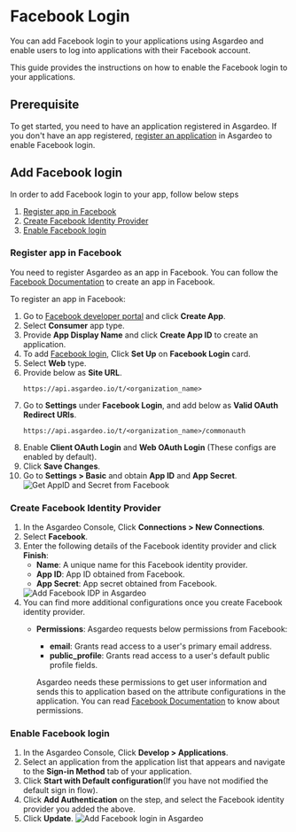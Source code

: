 # Facebook Login

You can add Facebook login to your applications using Asgardeo and enable users to log into applications with their Facebook account.

This guide provides the instructions on how to enable the Facebook login to your applications. 

## Prerequisite
To get started, you need to have an application registered in Asgardeo. If you don't have an app registered, [register an application](../../applications/) in Asgardeo to enable Facebook login.

## Add Facebook login
In order to add Facebook login to your app, follow below steps
 1. [Register app in Facebook](#register-app-in-facebook)
 2. [Create Facebook Identity Provider](#create-facebook-identity-provider)
 3. [Enable Facebook login](#enable-facebook-login)

### Register app in Facebook
You need to register Asgardeo as an app in Facebook. You can follow the [Facebook Documentation](https://developers.facebook.com/docs/development/create-an-app) to create an app in Facebook.

To register an app in Facebook:
1. Go to [Facebook developer portal](https://developers.facebook.com/apps) and click **Create App**.
2. Select **Consumer** app type.
3. Provide **App Display Name** and click **Create App ID** to create an application.
4. To add [Facebook login](https://developers.facebook.com/docs/facebook-login/), Click **Set Up** on **Facebook Login** card.
5. Select **Web** type.
6. Provide below as **Site URL**.
    ```
    https://api.asgardeo.io/t/<organization_name>
    ```
7. Go to **Settings** under **Facebook Login**, and add below as **Valid OAuth Redirect URIs**.
   ```
   https://api.asgardeo.io/t/<organization_name>/commonauth
   ```
9. Enable **Client OAuth Login** and **Web OAuth Login** (These configs are enabled by default). 
8. Click **Save Changes**.
9. Go to **Settings > Basic** and obtain **App ID** and **App Secret**.
      <img :src="$withBase('/assets/img/guides/idp/facebook-idp/app-id-secret-from-facebook.png')" alt="Get AppID and Secret from Facebook">

### Create Facebook Identity Provider
1. In the Asgardeo Console, Click **Connections > New Connections**.
2. Select **Facebook**.
3. Enter the following details of the Facebook identity provider and click **Finish**:
    - **Name**: A unique name for this Facebook identity provider.
    - **App ID**: App ID obtained from Facebook.
    - **App Secret**: App secret obtained from Facebook.   
    <img :src="$withBase('/assets/img/guides/idp/facebook-idp/add-facebook-idp.png')" alt="Add Facebook IDP in Asgardeo">
4. You can find more additional configurations once you create Facebook identity provider.
    - **Permissions**: Asgardeo requests below permissions from Facebook:
      - **email**: Grants read access to a user's primary email address.
      - **public_profile**: Grants read access to a user's default public profile fields.  
    
      Asgardeo needs these permissions to get user information and sends this to application based on the attribute configurations in the application. You can read [Facebook Documentation](https://developers.facebook.com/docs/permissions/reference) to know about permissions.
 
###  Enable Facebook login
1. In the Asgardeo Console, Click **Develop > Applications**.
2. Select an application from the application list that appears and navigate to the **Sign-in Method** tab of your application.
3. Click **Start with Default configuration**(If you have not modified the default sign in flow).
4. Click **Add Authentication** on the step, and select the Facebook identity provider you added the above.
5. Click **Update**.
    <img :src="$withBase('/assets/img/guides/idp/facebook-idp/add-facebook-federation-with-basic.png')" alt="Add Facebook login in Asgardeo">
